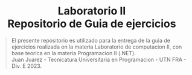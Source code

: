 <h1 align="center">
    Laboratorio II<br/>Repositorio de Guia de ejercicios<br/>
</h1>

> El presente repositorio es utilizado para la entrega de la guia de ejercicios realizada en la materia Laboratorio de computacion II, con base teorica en la materia Programacion II (.NET).<br/>
> Juan Juarez - Tecnicatura Universitaria en Programacion - UTN FRA - Div. E 2023.
